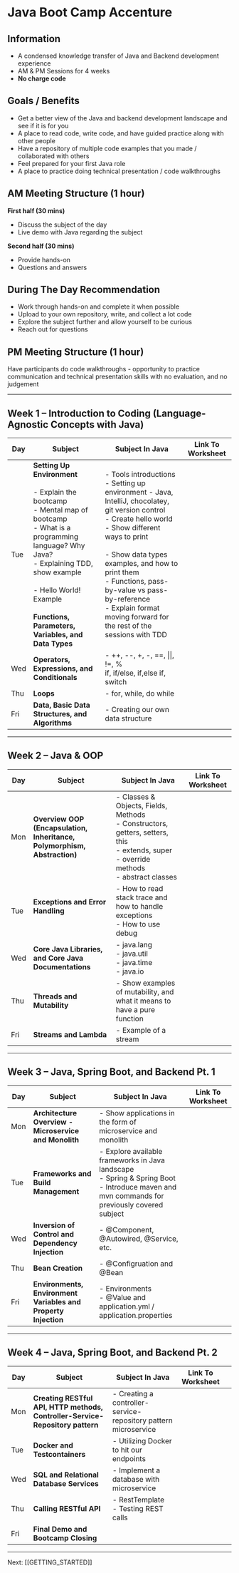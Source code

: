 # Java Boot Camp Accenture
## Information
- A condensed knowledge transfer of Java and Backend development experience
- AM & PM Sessions for 4 weeks
- **No charge code**
## Goals / Benefits
- Get a better view of the Java and backend development landscape and see if it is for you
- A place to read code, write code, and have guided practice along with other people
- Have a repository of multiple code examples that you made / collaborated with others
- Feel prepared for your first Java role
- A place to practice doing technical presentation / code walkthroughs
## AM Meeting Structure (1 hour)
**First half (30 mins)** 
- Discuss the subject of the day
- Live demo with Java regarding the subject

**Second half (30 mins)** 
- Provide hands-on
- Questions and answers
## During The Day Recommendation
- Work through hands-on and complete it when possible
- Upload to your own repository, write, and collect a lot code
- Explore the subject further and allow yourself to be curious
- Reach out for questions
## PM Meeting Structure (1 hour)
Have participants do code walkthroughs - opportunity to practice communication and technical presentation skills with no evaluation, and no judgement

---
## Week 1 – Introduction to Coding (Language-Agnostic Concepts with Java)

| Day | Subject                                                                                                                                                                                                                                                          | Subject In Java                                                                                                                                                                                                                                                                                                                                    | Link To Worksheet |
| --- | ---------------------------------------------------------------------------------------------------------------------------------------------------------------------------------------------------------------------------------------------------------------- | -------------------------------------------------------------------------------------------------------------------------------------------------------------------------------------------------------------------------------------------------------------------------------------------------------------------------------------------------- | ----------------- |
| Tue | **Setting Up Environment** <br><br>- Explain the bootcamp<br>- Mental map of bootcamp<br>- What is a programming language? Why Java?<br>- Explaining TDD, show example<br><br>- Hello World! Example<br><br>**Functions, Parameters, Variables, and Data Types** | - Tools introductions<br>- Setting up environment - Java, IntelliJ, chocolatey, git version control<br>- Create hello world<br>- Show different ways to print<br><br>- Show data types examples, and how to print them<br>- Functions, pass-by-value vs pass-by-reference<br>- Explain format moving forward for the rest of the sessions with TDD |                   |
| Wed | **Operators, Expressions, and Conditionals**                                                                                                                                                                                                                     | - ++, --, +, -, ==, \|\|, !=, %<br>if, if/else, if,else if, switch<br>                                                                                                                                                                                                                                                                             |                   |
| Thu | **Loops<br>**                                                                                                                                                                                                                                                    | - for, while, do while<br>                                                                                                                                                                                                                                                                                                                         |                   |
| Fri | **Data, Basic Data Structures, and Algorithms**                                                                                                                                                                                                                  | - Creating our own data structure                                                                                                                                                                                                                                                                                                                  |                   |

---
## Week 2 – Java & OOP

| Day | Subject                                                                  | Subject In Java                                                                                                                                | Link To Worksheet |
| --- | ------------------------------------------------------------------------ | ---------------------------------------------------------------------------------------------------------------------------------------------- | ----------------- |
| Mon | **Overview OOP (Encapsulation, Inheritance, Polymorphism, Abstraction)** | - Classes & Objects, Fields, Methods<br>- Constructors, getters, setters, this<br>- extends, super<br>- override methods<br>- abstract classes |                   |
| Tue | **Exceptions and Error Handling**<br><br>                                | - How to read stack trace and how to handle exceptions<br>- How to use debug                                                                   |                   |
| Wed | **Core Java Libraries, and Core Java Documentations**<br>                | - java.lang<br>- java.util<br>- java.time<br>- java.io                                                                                         |                   |
| Thu | **Threads and Mutability**                                               | - Show examples of mutability, and what it means to have a pure function                                                                       |                   |
| Fri | **Streams and Lambda**                                                   | - Example of a stream                                                                                                                          |                   |

---
## Week 3 – Java, Spring Boot, and Backend Pt. 1

| Day | Subject                                                        | Subject In Java                                                                                                                                 | Link To Worksheet |
| --- | -------------------------------------------------------------- | ----------------------------------------------------------------------------------------------------------------------------------------------- | ----------------- |
| Mon | **Architecture Overview - Microservice and Monolith**          | - Show applications in the form of microservice and monolith                                                                                    |                   |
| Tue | **Frameworks and Build Management**                            | - Explore available frameworks in Java landscape<br>- Spring & Spring Boot<br>- Introduce maven and mvn commands for previously covered subject |                   |
| Wed | **Inversion of Control and Dependency Injection**              | - @Component, @Autowired, @Service, etc.                                                                                                        |                   |
| Thu | **Bean Creation**                                              | - @Configruation and @Bean                                                                                                                      |                   |
| Fri | **Environments, Environment Variables and Property Injection** | - Environments<br>- @Value and application.yml / application.properties                                                                         |                   |

---
## Week 4 – Java, Spring Boot, and Backend Pt. 2

| Day | Subject                                                                       | Subject In Java                                                 | Link To Worksheet |     |
| --- | ----------------------------------------------------------------------------- | --------------------------------------------------------------- | ----------------- | --- |
| Mon | **Creating RESTful API, HTTP methods, Controller-Service-Repository pattern** | - Creating a controller-service-repository pattern microservice |                   |     |
| Tue | **Docker and Testcontainers**                                                 | - Utilizing Docker to hit our endpoints                         |                   |     |
| Wed | **SQL and Relational Database Services**                                      | - Implement a database with microservice                        |                   |     |
| Thu | **Calling RESTful API**                                                       | - RestTemplate<br>- Testing REST calls                          |                   |     |
| Fri | **Final Demo and Bootcamp Closing**                                           |                                                                 |                   |     |

---
Next: [[GETTING_STARTED]]